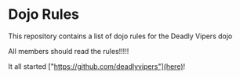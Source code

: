 Dojo Rules
==========

This repository contains a list of dojo rules for the Deadly Vipers dojo

All members should read the rules!!!!!

It all started ["https://github.com/deadlyvipers"](here)!
